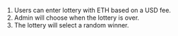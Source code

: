 1. Users can enter lottery with ETH based on a USD fee.
2. Admin will choose when the lottery is over.
3. The lottery will select a random winner.